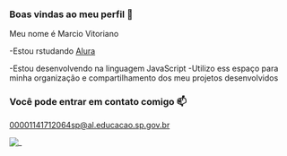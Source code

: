 ### Boas vindas ao meu perfil  💙

Meu nome é Marcio Vitoriano 

-Estou rstudando [Alura](https://www.alura.com.br)

-Estou desenvolvendo na linguagem JavaScript 
-Utilizo ess espaço para minha organização e compartilhamento dos meu projetos desenvolvidos 

### Você pode entrar em contato comigo 📫



00001141712064sp@al.educacao.sp.gov.br

![_](https://media1.tenor.com/m/L-lTxg2QzRsAAAAC/thursday-morning.gif)
